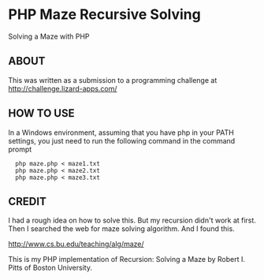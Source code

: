 PHP Maze Recursive Solving
==========================
Solving a Maze with PHP

ABOUT
-----

This was written as a submission to a programming challenge at http://challenge.lizard-apps.com/

HOW TO USE
----------

In a Windows environment, assuming that you have php in your PATH settings, you just need to run the following command in the command prompt

```
  php maze.php < maze1.txt
  php maze.php < maze2.txt
  php maze.php < maze3.txt
```

CREDIT
------

I had a rough idea on how to solve this. But my recursion didn't work at first. Then I searched the web for maze solving algorithm. And I found this.

http://www.cs.bu.edu/teaching/alg/maze/

This is my PHP implementation of Recursion: Solving a Maze by Robert I. Pitts of Boston University.
